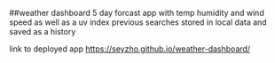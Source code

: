 ##weather dashboard
5 day forcast app with temp humidity and wind speed as well as a uv index
previous searches stored in local data and saved as a history

link to deployed app https://seyzho.github.io/weather-dashboard/
